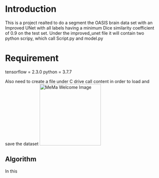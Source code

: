 # Introduction

This is a project realted to do a segment the OASIS brain data set with an Improved UNet with all labels having a minimum Dice
similarity coefficient of 0.9 on the test set.
Under the improved_unet file it will contain two python scripy, which call Script.py and model.py

# Requirement
tensorflow = 2.3.0
python = 3.7.7

Also need to create a file under C drive call content in order to load and save the dataset
<img src="./imageFigure1.png" alt="MeMa Welcome Image" width="200"/>
## Algorithm
In this 

